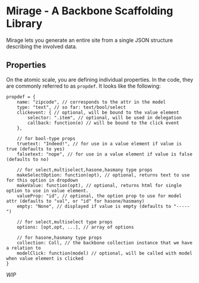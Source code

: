 # Mirage - A Backbone Scaffolding Library

Mirage lets you generate an entire site from a single JSON structure describing the involved data.

## Properties

On the atomic scale, you are defining individual properties. In the code, they are commonly referred to
as `propdef`. It looks like the following:


    propdef = {
    	name: "zipcode", // corresponds to the attr in the model
    	type: "text", // so far: text/bool/select
    	clickevent: { // optional, will be bound to the value element
    		selector: ".item", // optional, will be used in delegation
    		callback: function(e) // will be bound to the click event
    	},

    	// for bool-type props
    	truetext: "Indeed!", // for use in a value element if value is true (defaults to yes)
    	falsetext: "nope", // for use in a value element if value is false (defaults to no)

    	// for select,multiselect,hasone,hasmany type props
    	makeSelectOption: function(opt), // optional, returns text to use for this option in dropdown
    	makeValue: function(opt), // optional, returns html for single option to use in value element.
    	valueProp: "id", // optional, the option prop to use for model attr (defaults to "val", or "id" for hasone/hasmany)
    	empty: "None", // displayed if value is empty (defaults to "-----")

    	// for select,multiselect type props
    	options: [opt,opt, ...], // array of options

    	// for hasone,hasmany type props
    	collection: Coll, // the backbone collection instance that we have a relation to
		modelClick: function(model) // optional, will be called with model when value element is clicked
    }

*WIP*
